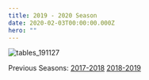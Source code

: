 ```yaml
---
title: 2019 - 2020 Season
date: 2020-02-03T00:00:00.000Z
hero: ""
---
```

![](/images/uploads/tables_200402.jpg "tables_191127")

Previous Seasons: [2017-2018](/tables/season-2017-2018) [2018-2019](/tables/season-2018-2019)